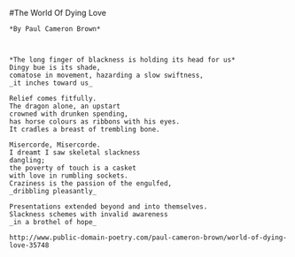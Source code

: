 
	
#The World Of Dying Love

    *By Paul Cameron Brown*



    *The long finger of blackness is holding its head for us*
    Dingy bue is its shade,
    comatose in movement, hazarding a slow swiftness,
    _it inches toward us_

    Relief comes fitfully.
    The dragon alone, an upstart
    crowned with drunken spending,
    has horse colours as ribbons with his eyes.
    It cradles a breast of trembling bone.

    Misercorde, Misercorde.
    I dreamt I saw skeletal slackness
    dangling;
    the poverty of touch is a casket
    with love in rumbling sockets.
    Craziness is the passion of the engulfed,
    _dribbling pleasantly_

    Presentations extended beyond and into themselves.
    Slackness schemes with invalid awareness
    _in a brothel of hope_
    
    http://www.public-domain-poetry.com/paul-cameron-brown/world-of-dying-love-35748
